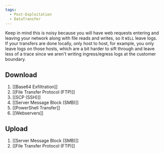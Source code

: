 ```yaml
---
tags:
  - Post-Exploitation
  - DataTransfer
---
```


Keep in mind this is noisy because you will have web requests entering and leaving your network along with file reads and writes, so it `WILL` leave logs. If your transfers are done locally, only host to host, for example, you only leave logs on those hosts, which are a bit harder to sift through and leave less of a trace since we aren't writing ingress/egress logs at the customer boundary.

## Download

1. [[Base64 Exfiltration]]
2. [[File Transfer Protocol (FTP)]]
3. [[SCP (SSH)]]
4. [[Server Message Block (SMB)]]
5. [[PowerShell Transfer]]
6. [[Webservers]]
## Upload 

1. [[Server Message Block (SMB)]]
2. [[File Transfer Protocol (FTP)]]
